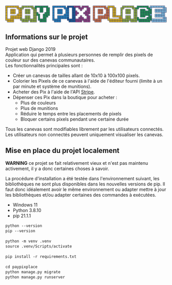 ![Logo PayPixPlace](https://github.com/HE-Arc/PayPixPlace/blob/master/PayPixPlace/paypixplaceapp/static/paypixplaceapp/images/logoPPP.png)

## Informations sur le projet

Projet web Django 2019  
Application qui permet à plusieurs personnes de remplir des pixels de couleur sur des canevas communautaires.  
Les fonctionnalités principales sont :

- Créer un canevas de tailles allant de 10x10 à 100x100 pixels.
- Colorier les Pixels de ce canevas à l'aide de l'éditeur fourni (limite à un par minute et système de munitions).
- Acheter des Pix à l'aide de l'API [Stripe](https://stripe.com/ch).
- Dépenser ces Pix dans la boutique pour acheter :
  - Plus de couleurs
  - Plus de munitions
  - Réduire le temps entre les placements de pixels
  - Bloquer certains pixels pendant une certaine durée

Tous les canevas sont modifiables librement par les utilisateurs connectés. Les utilisateurs non connectés peuvent uniquement visualiser les canevas.

## Mise en place du projet localement

**WARNING** ce projet se fait relativement vieux et n'est pas maintenu activement, il y a donc certaines choses à savoir.

La procédure d'installation a été testée dans l'environnement suivant, les bibliothèques ne sont plus disponibles dans les nouvelles versions de pip. Il faut donc idéalement avoir le même environnement ou adapter mettre à jour les bibliothèques et/ou adapter certaines des commandes à exécutées.

- Windows 11
- Python 3.8.10
- pip 21.1.1

```
python --version
pip --version

python -m venv .venv
source .venv/Scripts/activate

pip install -r requirements.txt

cd paypixplace
python manage.py migrate
python manage.py runserver
```
